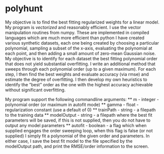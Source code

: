 # polyhunt

My objective is to find the best fitting regularized weights for a linear model. My program is *vectorized* and reasonably efficient. I use the vector manipulation routines from numpy. These are implemented in compiled languages which are much more efficient than python I have created various synthetic datasets, each one being created by choosing a particular polynomial, sampling a subset of the x-axis, evaluating the polynomial at each point, and then adding a small amount of zero-mean Gaussian noise. My objective is to identify for each dataset the best fitting polynomial order that does not yield substantial
overfitting.
I write an additional method that sweeps through each polynomial order (up to a given maximum). For each step, I then find the best weights and evaluate
accuracy (via rmse) and estimate the degree of overfitting. I then develop my own heuristics to identify the ”best” order as the one with the highest accuracy
achievable without significant overfitting. 

My program support the following commandline arguments:
** m - integer - polynomial order (or maximum in autofit mode)
** gamma - float - regularization constant (use a default of 0)
** trainPath - string - a filepath to the training data
** modelOutput - string - a filepath where the best fit parameters will be saved, if this is not supplied, then you do not have to output any model parameters
** autofit - boolean - a flag which when supplied engages the order sweeping loop, when this flag is false (or not supplied) I simply fit a polynomial of the given order and parameters. In either case, I save the best fit model to the file specified by the modelOutput path, and print the RMSE/order information to the screen.

